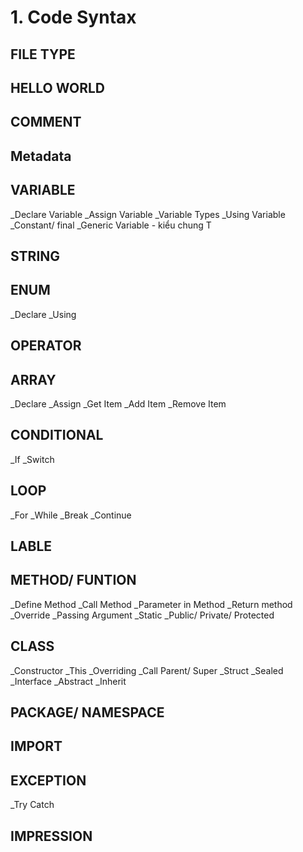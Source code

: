 # 1. Code Syntax

## FILE TYPE
## HELLO WORLD
## COMMENT
## Metadata
## VARIABLE
_Declare Variable
_Assign Variable
_Variable Types
_Using Variable
_Constant/ final
_Generic Variable - kiểu chung T

## STRING
## ENUM
_Declare
_Using

## OPERATOR
## ARRAY
_Declare
_Assign
_Get Item
_Add Item
_Remove Item

## CONDITIONAL
_If
_Switch

## LOOP
_For
_While
_Break
_Continue

## LABLE
## METHOD/ FUNTION
_Define Method
_Call Method
_Parameter in Method
_Return method
_Override
_Passing Argument
_Static
_Public/ Private/ Protected

## CLASS
_Constructor
_This
_Overriding
_Call Parent/ Super
_Struct
_Sealed
_Interface
_Abstract
_Inherit

## PACKAGE/ NAMESPACE
## IMPORT
## EXCEPTION
_Try Catch

## IMPRESSION
